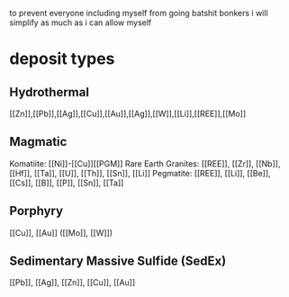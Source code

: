 to prevent everyone including myself from going batshit bonkers i will simplify as much as i can allow myself
# deposit types
## Hydrothermal 
[[Zn]],[[Pb]],[[Ag]],[[Cu]],[[Au]],[[Ag]],[[W]],[[Li]],[[REE]],[[Mo]]
## Magmatic
Komatiite:
[[Ni]]-[[Cu]][[PGM]]
Rare Earth Granites:
[[REE]], [[Zr]], [[Nb]], [[Hf]], [[Ta]], [[U]], [[Th]], [[Sn]], [[Li]]
Pegmatite:
[[REE]], [[Li]], [[Be]], [[Cs]], [[B]], [[P]], [[Sn]], [[Ta]]
## Porphyry
[[Cu]], [[Au]]
([[Mo]], [[W]])
## Sedimentary Massive Sulfide (SedEx)
[[Pb]], [[Ag]], [[Zn]], [[Cu]], [[Au]] 